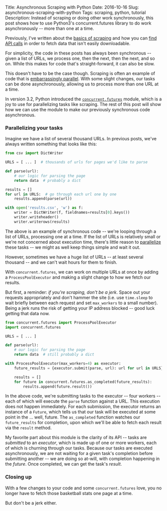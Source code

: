 Title: Asynchronous Scraping with Python
Date: 2016-10-16
Slug: asynchronous-scraping-with-python
Tags: scraping, python, tutorial
Description: Instead of scraping or doing other work synchronously, this post shows how to use Python3's concurrent.futures library to do work asynchronously -- more than one at a time.

Previously, I've written about the [basics of scraping](http://www.gregreda.com/2013/03/03/web-scraping-101-with-python/) and how you can [find API calls](http://www.gregreda.com/2015/02/15/web-scraping-finding-the-api/) in order to fetch data that isn't easily downloadable.

For simplicity, the code in these posts has always been synchronous -- given a list of URLs, we process one, then the next, then the next, and so on. While this makes for code that's straight-forward, it can also be slow.

This doesn't have to be the case though. Scraping is often an example of code that is [embarrassingly parallel](https://en.wikipedia.org/wiki/Embarrassingly_parallel). With some slight changes, our tasks can be done asynchronously, allowing us to process more than one URL at a time.

In version 3.2, Python introduced the [`concurrent.futures`](https://docs.python.org/3/library/concurrent.futures.html) module, which is a joy to use for parallelizing tasks like scraping. The rest of this post will show how we can use the module to make our previously synchronous code asynchronous.

### Parallelizing your tasks
Imagine we have a list of several thousand URLs. In previous posts, we've always written something that looks like this:

```python
from csv import DictWriter

URLS = [ ... ]  # thousands of urls for pages we'd like to parse

def parse(url):
    # our logic for parsing the page
    return data  # probably a dict

results = []
for url in URLS:  # go through each url one by one
    results.append(parse(url))

with open('results.csv', 'w') as f:
    writer = DictWriter(f, fieldnames=results[0].keys())
    writer.writeheader()
    writer.writerows(results)
```

The above is an example of synchronous code -- we're looping through a list of URLs, processing one at a time. If the list of URLs is relatively small or we're not concerned about execution time, there's little reason to [parallelize](https://en.wikipedia.org/wiki/Task_parallelism) these tasks -- we might as well keep things simple and wait it out.

However, sometimes we have a huge list of URLs -- at least several thousand -- and we can't wait hours for them to finish.

With `concurrent.futures`, we can work on multiple URLs at once by adding a `ProcessPoolExecutor` and making a slight change to how we fetch our results.

But first, a reminder: _if you're scraping, don't be a jerk_. Space out your requests appropriately and don't hammer the site (i.e. use `time.sleep` to wait briefly between each request and set `max_workers` to a small number). Being a jerk runs the risk of getting your IP address blocked -- good luck getting that data now.

```python
from concurrent.futures import ProcessPoolExecutor
import concurrent.futures

URLS = [ ... ]

def parse(url):
    # our logic for parsing the page
    return data  # still probably a dict

with ProcessPoolExecutor(max_workers=4) as executor:
    future_results = {executor.submit(parse, url): url for url in URLS}

    results = []
    for future in concurrent.futures.as_completed(future_results):
        results.append(future.result())
```

In the above code, we're submitting tasks to the executor -- four workers -- each of which will execute the `parse` function against a URL. This execution does not happen immediately. For each submission, the executor returns an instance of a `Future`, which tells us that our task will be executed at some point in the ... well, future. The `as_completed` function watches our `future_results` for completion, upon which we'll be able to fetch each result via the `result` method.

My favorite part about this module is the clarity of its API -- tasks are _submitted_ to an _executor_, which is made up of one or more workers, each of which is churning through our tasks. Because our tasks are executed asynchronously, we are not waiting for a given task's completion before submitting another -- we are doing so at-will, with completion happening in the _future_. Once completed, we can get the task's _result_.

### Closing up
With a few changes to your code and some `concurrent.futures` love, you no longer have to fetch those basketball stats one page at a time.

But don't be a jerk either.

